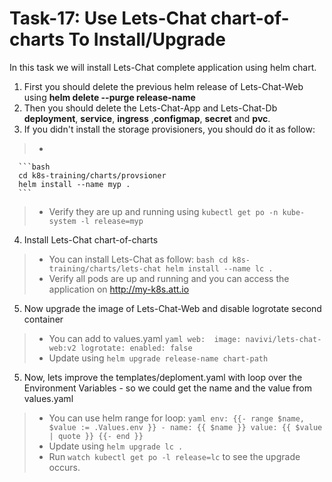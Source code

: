 # Task-17: Use Lets-Chat chart-of-charts To Install/Upgrade

In this task we will install Lets-Chat complete application using helm chart. 

1. First you should delete the previous helm release of Lets-Chat-Web using **helm delete --purge release-name**
2. Then you should delete the Lets-Chat-App and Lets-Chat-Db **deployment**, **service**, **ingress**   ,**configmap**, **secret** and **pvc**.
3. If you didn't install the storage provisioners, you should do it as follow:
  > *
      ```bash
      cd k8s-training/charts/provsioner
      helm install --name myp .
      ```
  > * Verify they are up and running using `kubectl get po -n kube-system -l release=myp`
4. Install Lets-Chat chart-of-charts 
  > * You can install Lets-Chat as follow:
      ```bash
      cd k8s-training/charts/lets-chat
      helm install --name lc .
      ```
  > * Verify all pods are up and running and you can access the application on http://my-k8s.att.io
5. Now upgrade the image of Lets-Chat-Web and disable logrotate second container
  > * You can add to values.yaml
      ```yaml
      web: 
        image: navivi/lets-chat-web:v2
        logrotate:
          enabled: false
      ```
  > * Update using `helm upgrade release-name chart-path`
5. Now, lets improve the templates/deploment.yaml with loop over the Environment Variables - so we could get the name and the value from values.yaml
  > * You can use helm range for loop:
      ```yaml
      env:
      {{- range $name, $value := .Values.env }}
      - name: {{ $name }}
        value: {{ $value | quote }}
      {{- end }}
      ```
  > * Update using `helm upgrade lc .`
  > * Run `watch kubectl get po -l release=lc` to see the upgrade occurs.

 